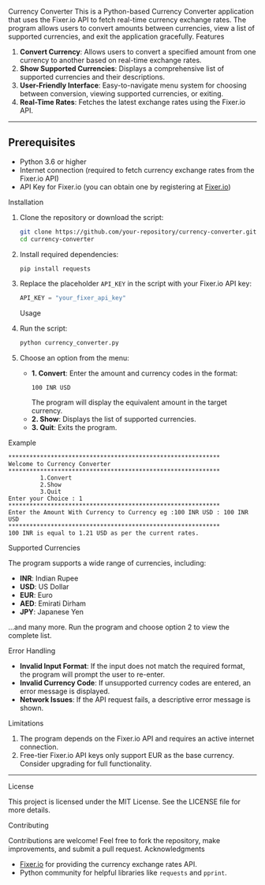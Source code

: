 Currency Converter
This is a Python-based Currency Converter application that uses the Fixer.io API to fetch real-time currency exchange rates. The program allows users to convert amounts between currencies, view a list of supported currencies, and exit the application gracefully.
Features

1. **Convert Currency**: Allows users to convert a specified amount from one currency to another based on real-time exchange rates.
2. **Show Supported Currencies**: Displays a comprehensive list of supported currencies and their descriptions.
3. **User-Friendly Interface**: Easy-to-navigate menu system for choosing between conversion, viewing supported currencies, or exiting.
4. **Real-Time Rates**: Fetches the latest exchange rates using the Fixer.io API.

---

## Prerequisites

- Python 3.6 or higher
- Internet connection (required to fetch currency exchange rates from the Fixer.io API)
- API Key for Fixer.io (you can obtain one by registering at [Fixer.io](https://fixer.io))

Installation
1. Clone the repository or download the script:
   ```bash
   git clone https://github.com/your-repository/currency-converter.git
   cd currency-converter
   ```

2. Install required dependencies:
   ```bash
   pip install requests
   ```

3. Replace the placeholder `API_KEY` in the script with your Fixer.io API key:
   ```python
   API_KEY = "your_fixer_api_key"
   ```

   Usage

1. Run the script:
   ```bash
   python currency_converter.py
   ```

2. Choose an option from the menu:
   - **1. Convert**: Enter the amount and currency codes in the format:
     ```
     100 INR USD
     ```
     The program will display the equivalent amount in the target currency.
   - **2. Show**: Displays the list of supported currencies.
   - **3. Quit**: Exits the program.

Example

```text
************************************************************
Welcome to Currency Converter
************************************************************
		 1.Convert
		 2.Show
		 3.Quit
Enter your Choice : 1
************************************************************
Enter the Amount With Currency to Currency eg :100 INR USD : 100 INR USD
************************************************************
100 INR is equal to 1.21 USD as per the current rates.
```
Supported Currencies

The program supports a wide range of currencies, including:

- **INR**: Indian Rupee
- **USD**: US Dollar
- **EUR**: Euro
- **AED**: Emirati Dirham
- **JPY**: Japanese Yen

...and many more. Run the program and choose option 2 to view the complete list.

Error Handling

- **Invalid Input Format**: If the input does not match the required format, the program will prompt the user to re-enter.
- **Invalid Currency Code**: If unsupported currency codes are entered, an error message is displayed.
- **Network Issues**: If the API request fails, a descriptive error message is shown.

Limitations

1. The program depends on the Fixer.io API and requires an active internet connection.
2. Free-tier Fixer.io API keys only support EUR as the base currency. Consider upgrading for full functionality.

---

License

This project is licensed under the MIT License. See the LICENSE file for more details.

Contributing

Contributions are welcome! Feel free to fork the repository, make improvements, and submit a pull request.
Acknowledgments

- [Fixer.io](https://fixer.io) for providing the currency exchange rates API.
- Python community for helpful libraries like `requests` and `pprint`.

